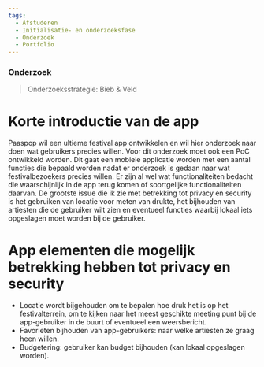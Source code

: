 ```yaml
---
tags:
  - Afstuderen
  - Initialisatie- en onderzoeksfase
  - Onderzoek
  - Portfolio
---
```

### Onderzoek
> Onderzoeksstrategie: Bieb & Veld

# Korte introductie van de app
Paaspop wil een ultieme festival app ontwikkelen en wil hier onderzoek naar doen wat gebruikers precies willen. Voor dit onderzoek moet ook een PoC ontwikkeld worden. Dit gaat een mobiele applicatie worden met een aantal functies die bepaald worden nadat er onderzoek is gedaan naar wat festivalbezoekers precies willen. Er zijn al wel wat functionaliteiten bedacht die waarschijnlijk in de app terug komen of soortgelijke functionaliteiten daarvan. De grootste issue die ik zie met betrekking tot privacy en security is het gebruiken van locatie voor meten van drukte, het bijhouden van artiesten die de gebruiker wilt zien en eventueel functies waarbij lokaal iets opgeslagen moet worden bij de gebruiker.

# App elementen die mogelijk betrekking hebben tot privacy en security
- Locatie wordt bijgehouden om te bepalen hoe druk het is op het festivalterrein, om te kijken naar het meest geschikte meeting punt bij de app-gebruiker in de buurt of eventueel een weersbericht.
- Favorieten bijhouden van app-gebruikers: naar welke artiesten ze graag heen willen. 
- Budgetering: gebruiker kan budget bijhouden (kan lokaal opgeslagen worden).


